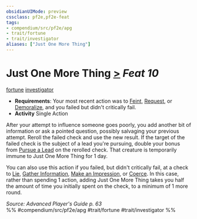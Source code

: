 ```yaml
---
obsidianUIMode: preview
cssclass: pf2e,pf2e-feat
tags:
- compendium/src/pf2e/apg
- trait/fortune
- trait/investigator
aliases: ["Just One More Thing"]
---
```

# Just One More Thing  [>](../../Rules/core-rulebook/chapter-9-playing-the-game.md#Actions "Single Action") *Feat 10*  
[fortune](../../Rules/traits/fortune.md)  [investigator](../../Rules/traits/investigator-apg.md)  

- **Requirements**: Your most recent action was to [Feint](../../Rules/actions/feint.md), [Request](../../Rules/actions/request.md), or [Demoralize](../../Rules/actions/demoralize.md), and you failed but didn't critically fail.
- **Activity** Single Action

After your attempt to influence someone goes poorly, you add another bit of information or ask a pointed question, possibly salvaging your previous attempt. Reroll the failed check and use the new result. If the target of the failed check is the subject of a lead you're pursuing, double your bonus from [Pursue a Lead](../../Rules/actions/pursue-a-lead-apg.md) on the rerolled check. That creature is temporarily immune to Just One More Thing for 1 day.

You can also use this action if you failed, but didn't critically fail, at a check to [Lie](../../Rules/actions/lie.md), [Gather Information](../../Rules/actions/gather-information.md), [Make an Impression](../../Rules/actions/make-an-impression.md), or [Coerce](../../Rules/actions/coerce.md). In this case, rather than spending 1 action, adding Just One More Thing takes you half the amount of time you initially spent on the check, to a minimum of 1 more round.

*Source: Advanced Player's Guide p. 63*  
%% #compendium/src/pf2e/apg #trait/fortune #trait/investigator %%